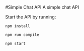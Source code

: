 #Simple Chat API
A simple chat API


Start the API by running:
```
npm install

npm run compile

npm start
```
